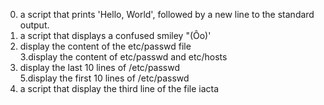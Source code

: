 0. a script that prints 'Hello, World', followed by a new line to the standard output.  
1. a script that displays a confused smiley "(Ôo)'  
2. display the content of the etc/passwd file  
3.display the content of etc/passwd and etc/hosts  
4. display the last 10 lines of /etc/passwd  
5.display the first 10 lines of /etc/passwd  
6. a script that display the third line of the file iacta  
 



